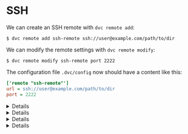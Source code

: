 # SSH

We can create an SSH remote with `dvc remote add`:

```dvc
$ dvc remote add ssh-remote ssh://user@example.com/path/to/dir
```

We can modify the remote settings with `dvc remote modify`:

```dvc
$ dvc remote modify ssh-remote port 2222
```

The configuration file `.dvc/config` now should have a content like this:

```ini
['remote "ssh-remote"']
url = ssh://user@example.com/path/to/dir
port = 2222
```

<details>

### Details: All remote options

- `url` - remote location URL.

  ```dvc
  $ dvc remote modify ssh-remote url ssh://user@example.com:1234/path/to/dir
  ```

- `user` - username to use to access a remote. The order in which dvc searches
  for username:

  1. `user` specified in one of the dvc configs;
  2. `user` specified in the url(e.g. `ssh://user@example.com/path`);
  3. `user` specified in `~/.ssh/config` for remote host;
  4. current user;

  ```dvc
  $ dvc remote modify ssh-remote user myuser
  ```

- `port` - port to use to access a remote. The order in which dvc searches for
  port:

  1. `port` specified in one of the dvc configs;
  2. `port` specified in the url(e.g. `ssh://example.com:1234/path`);
  3. `port` specified in `~/.ssh/config` for remote host;
  4. default ssh port 22;

  ```dvc
  $ dvc remote modify ssh-remote port 2222
  ```

- `keyfile` - path to private key to use to access a remote.

  ```dvc
  $ dvc remote modify ssh-remote keyfile /path/to/keyfile
  ```

- `password` - a private key passphrase or a password to use to use when
  accessing a remote.

  ```dvc
  $ dvc remote modify ssh-remote password mypassword
  ```

- `ask_password` - ask for a private key passphrase or a password to use when
  accessing a remote.

  ```dvc
  $ dvc remote modify ssh-remote ask_password true
  ```

- `gss_auth` - use Generic Security Services authentication if available on host
  (for example,
  [with kerberos](https://en.wikipedia.org/wiki/Generic_Security_Services_Application_Program_Interface#Relationship_to_Kerberos)).
  Using this option requires `paramiko[gssapi]`, which is currently only
  supported by our pip package, and could be installed with
  `pip install 'dvc[ssh_gssapi]'`. Other packages (Conda, Windows, and MacOS
  PKG) do not support it.

  ```dvc
  $ dvc remote modify ssh-remote gss_auth true
  ```

</details>

<details>

### Tip: Keep the password private

In general it is not advisable to use the option `password`, which stores the
plain text password on the configuration file. But if you do, make sure to store
it on the local configuration file, which is ignored by Git, so that it does not
end up being published on GitHub or some other public place.

You can do this by using the option `--local` of `dvc remote modify`:

```dvc
$ dvc remote modify --local ssh-remote password 12345678

$ cat .dvc/config.local
['remote "ssh-remote"']
password = 12345678
```

</details>

<details>

### Tip: Recommended SSH configuration

When connecting to a SSH server it is recommended to use ssh keys instead of
passwords. These make the connection more secure and make the workflow easier
(since you don't have to stop for typing the password).

We can set up the SSH configuration like this:

```dvc
$ mkdir -p ~/.ssh
$ chmod 700 ~/.ssh/
$ cat <<EOF >> ~/.ssh/config
Host ssh-server
    HostName example.org
    Port 1234
    User myuser
    IdentityFile ~/.ssh/ssh-server-key
    IdentitiesOnly yes
EOF
```

Instead of `example.org` we can also use the IP of the SSH server.

Now we can simply use `ssh-server` and the hostname (or IP), port, user name,
etc. will be retrieved automatically from this configuration file.

We also need to generate a private/public key pair and send the public key to
the server:

```dvc
$ ssh-keygen -t rsa -q -N '' -f ~/.ssh/ssh-server-key
$ ssh-copy-id -i ~/.ssh/ssh-server-key.pub ssh-server
```

Now we can setup a SSH remote like this:

```dvc
$ dvc remote add ssh-remote ssh://ssh-server/path/to/dir
```

In this case we don't need to specify to DVC any server address, username, key
file, etc. because SSH gets them automatically from the configuration file
`~/.ssh/config`.

</details>

<details>

### Note: DVC requires both SSH and SFTP access

> **Note!** DVC requires both SSH and SFTP access to work with SSH remote
> storage. Please check that you are able to connect to the remote location with
> tools like `ssh` and `sftp` (GNU/Linux).

<!-- Separate MD quote: -->

> Note that your server's SFTP root might differ from its physical root (`/`).
> (On Linux, see the `ChrootDirectory` config option in `/etc/ssh/sshd_config`.)
> In these cases, the path component in the SSH URL (e.g. `/path/to/dir` above)
> should be specified relative to the SFTP root instead. For example, on some
> Sinology NAS drives, the SFTP root might be in directory `/volume1`, in which
> case you should use path `/path/to/dir` instead of `/volume1/path/to/dir`.

</details>
